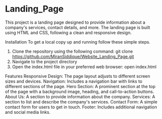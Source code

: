 # Landing_Page

This project is a landing page designed to provide information about a company's services, contact details, and more. The landing page is built using HTML and CSS, following a clean and responsive design.

Installation
To get a local copy up and running follow these simple steps.
1. Clone the repository using the following command: git clone https://github.com/MiranSiddique/Website_Landing_Page.git
2. Navigate to the project directory
3. Open the index.html file in your preferred web browser: open index.html

Features
Responsive Design: The page layout adjusts to different screen sizes and devices.
Navigation: Includes a navigation bar with links to different sections of the page.
Hero Section: A prominent section at the top of the page with a background image, heading, and call-to-action buttons.
About Us: A section to provide information about the company.
Services: A section to list and describe the company's services.
Contact Form: A simple contact form for users to get in touch.
Footer: Includes additional navigation and social media links.
